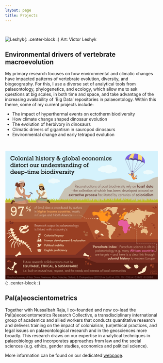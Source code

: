 ```yaml
---
layout: page
title: Projects
---
```


<br/>

![Leshyk](/assets/img/Leshyk.png){: .center-block :}
Art: Victor Leshyk


## Environmental drivers of vertebrate macroevolution

My primary research focuses on how environmental and climatic changes have impacted patterns of vertebrate evolution, diversity, and biogeography. For this, I use a diverse set of analytical tools from palaeontology, phylogenetics, and ecology, which allow me to ask questions at big scales, in both time and space, and take advantage of the increasing availability of ‘Big Data’ repositories in palaeontology. Within this theme, some of my current projects include:

* The impact of hyperthermal events on ectotherm biodiversity
* How climate change shaped dinosaur evolution
* The evolution of herbivory in dinosaurs
* Climatic drivers of gigantism in sauropod dinosaurs
* Environmental change and early tetrapod evolution



<br/>


![RajaDunneetalNatEcolEvol2021](/assets/img/graphic_NEE_2021.png){: .center-block :}



## Pal(a)eoscientometrics

Together with Nussaïbah Raja, I co-founded and now co-lead the Pal(a)eoscientometrics Research Collective, a transdisciplinary international group of academics and allied workers that conducts quantitative research and delivers training on the impact of colonialism, (un)ethical practices, and legal issues on palaeontological research and in the geosciences more broadly. This research draws on our expertise in analytical techniques in palaeobiology and incorporates approaches from law and the social sciences (e.g. ethics, gender studies, economics and political science). 

More information can be found on our dedicated [webpage](https://paleoscientometrics.github.io/).

<br/>


